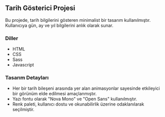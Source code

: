 ## Tarih Gösterici Projesi

Bu projede, tarih bilgilerini gösteren minimalist bir tasarım kullanılmıştır. Kullanıcıya gün, ay ve yıl bilgilerini anlık olarak sunar.

### Diller
- HTML
- CSS
- Sass
- Javascript

### Tasarım Detayları
- Her bir tarih bileşeni arasında yer alan animasyonlar sayesinde etkileyici bir görünüm elde edilmesi amaçlanmıştır.
- Yazı fontu olarak "Nova Mono" ve "Open Sans" kullanılmıştır.
- Renk paleti, kullanıcı dostu ve okunabilirlik üzerine odaklanılarak seçilmiştir.
